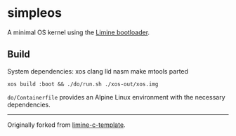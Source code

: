# simpleos

A minimal OS kernel using the [Limine bootloader](https://github.com/limine-bootloader/limine).

## Build

System dependencies: xos clang lld nasm make mtools parted

```
xos build :boot && ./do/run.sh ./xos-out/xos.img
```

`do/Containerfile` provides an Alpine Linux environment with the necessary
dependencies.

---

Originally forked from [limine-c-template](https://github.com/limine-bootloader/limine-c-template).
